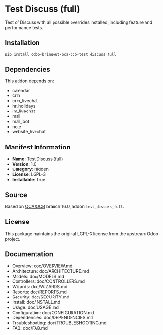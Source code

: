 # Test Discuss (full)

Test of Discuss with all possible overrides installed, including feature and performance tests.

## Installation

```bash
pip install odoo-bringout-oca-ocb-test_discuss_full
```

## Dependencies

This addon depends on:
- calendar
- crm
- crm_livechat
- hr_holidays
- im_livechat
- mail
- mail_bot
- note
- website_livechat

## Manifest Information

- **Name**: Test Discuss (full)
- **Version**: 1.0
- **Category**: Hidden
- **License**: LGPL-3
- **Installable**: True

## Source

Based on [OCA/OCB](https://github.com/OCA/OCB) branch 16.0, addon `test_discuss_full`.

## License

This package maintains the original LGPL-3 license from the upstream Odoo project.

## Documentation

- Overview: doc/OVERVIEW.md
- Architecture: doc/ARCHITECTURE.md
- Models: doc/MODELS.md
- Controllers: doc/CONTROLLERS.md
- Wizards: doc/WIZARDS.md
- Reports: doc/REPORTS.md
- Security: doc/SECURITY.md
- Install: doc/INSTALL.md
- Usage: doc/USAGE.md
- Configuration: doc/CONFIGURATION.md
- Dependencies: doc/DEPENDENCIES.md
- Troubleshooting: doc/TROUBLESHOOTING.md
- FAQ: doc/FAQ.md
